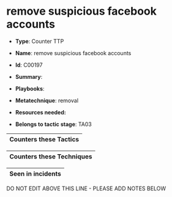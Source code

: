 # remove suspicious facebook accounts

* **Type**: Counter TTP

* **Name**: remove suspicious facebook accounts

* **Id**: C00197

* **Summary**: 

* **Playbooks**: 

* **Metatechnique**: removal

* **Resources needed:** 

* **Belongs to tactic stage**: TA03


| Counters these Tactics |
| ---------------------- |



| Counters these Techniques |
| ------------------------- |



| Seen in incidents |
| ----------------- |


DO NOT EDIT ABOVE THIS LINE - PLEASE ADD NOTES BELOW